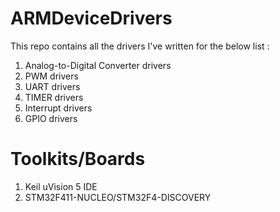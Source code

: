 # ARMDeviceDrivers


This repo contains all the drivers I've written for the below list :

1) Analog-to-Digital Converter drivers
2) PWM drivers 
3) UART drivers 
4) TIMER drivers
5) Interrupt drivers
6) GPIO drivers


# Toolkits/Boards 

1) Keil uVision 5 IDE
2) STM32F411-NUCLEO/STM32F4-DISCOVERY

